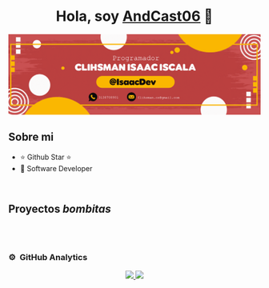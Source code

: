 <div align="center">
<h1 align="center">Hola, soy <a href="">AndCast06</a> 👋</h1>
</div>
<img src="https://github.com/AndCast06/AndCast06/blob/main/banner.png">

## Sobre mi

- ⭐ Github Star ⭐ 
- 📲 Software Developer
<br>

## Proyectos *bombitas*
<!--table>
<tr>
<td width="50%">
<h3 align="center">Curso Android Básico</h3>
<div align="center">
<a href="https://github.com/ArisGuimera/Android-Expert" target="_blank"><img src="https://i.imgur.com/Jji0CIE.jpg" width="400" alt="Curso básico android"></a>
<p>
<a href="https://github.com/ArisGuimera/Android-Expert" target="_blank">
<img src="https://img.shields.io/badge/CÓDIGO-ff9?style=for-the-badge&logo=github&logoColor=black">
</a>
<a href="https://youtu.be/vJapzH_46a8" target="_blank">
<img src="https://img.shields.io/badge/-Youtube-green?style=for-the-badge&color=fbfc40">
</a>
</p>
<p>Aprende a programar aplicaciones <strong>Android con Kotlin desde cero</strong> - En este curso aprenderás todo lo necesario ya que no es necesario ningún conocimiento previo. Curso <strong>GRATUITO de 12 horas</strong> con todo el código disponible para descargar.</p>
</div>
                                                                                      
</td>
                                                        
</table-->                                                                                 
</div>
<br>
                                                                             
</div>
<br>

### ⚙️ &nbsp;GitHub Analytics

<p align="center">
<a href="https://github.com/Clihsman">
  <img height="180em" src="https://github-readme-stats-eight-theta.vercel.app/api?username=AndCast06&show_icons=true&theme=algolia&include_all_commits=true&count_private=true"/>
  <img height="180em" src="https://github-readme-stats-eight-theta.vercel.app/api/top-langs/?username=AndCast06&layout=compact&langs_count=8&theme=algolia"/>
</a>
</p>
